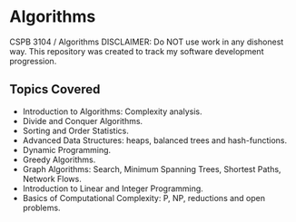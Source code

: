 # Algorithms

CSPB 3104 / Algorithms
DISCLAIMER: Do NOT use work in any dishonest way. This repository was created to track my software development progression. 

## Topics Covered

- Introduction to Algorithms: Complexity analysis.
- Divide and Conquer Algorithms.
- Sorting and Order Statistics.
- Advanced Data Structures: heaps, balanced trees and hash-functions.
- Dynamic Programming.
- Greedy Algorithms.
- Graph Algorithms: Search, Minimum Spanning Trees, Shortest Paths, Network Flows.
- Introduction to Linear and Integer Programming.
- Basics of Computational Complexity: P, NP, reductions and open problems.
